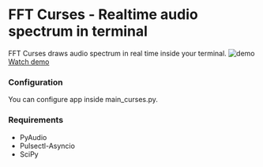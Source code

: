 # FFT Curses - Realtime audio spectrum in terminal
FFT Curses draws audio spectrum in real time inside your terminal.
![demo](https://raw.githubusercontent.com/ryze312/fft-curses/master/img/demo.gif)
[Watch demo](https://youtu.be/AKPXPNvI1FU)
 
### Configuration
You can configure app inside main_curses.py. 

### Requirements
- PyAudio
- Pulsectl-Asyncio
- SciPy
